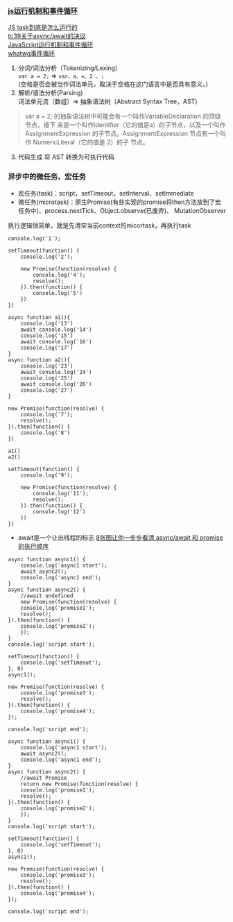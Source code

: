 ### [js运行机制和事件循环](https://segmentfault.com/a/1190000020651698)  
[JS task到底是怎么运行的](https://github.com/rhinel/blog-word/issues/4)  
[tc39关于async/await的决议](https://github.com/tc39/ecma262/pull/1250)  
[JavaScript运行机制和事件循环](https://segmentfault.com/a/1190000017890121)  
[whatwg事件循环](https://html.spec.whatwg.org/multipage/webappapis.html#event-loops)  
1. 分词/词法分析（Tokenizing/Lexing）  
`var a = 2;` => `var、a、=、2 、;`  
(空格是否会被当作词法单元，取决于空格在这门语言中是否具有意义。)
2. 解析/语法分析(Parsing)  
词法单元流（数组）=> 抽象语法树（Abstract Syntax Tree，AST）
>var a = 2; 的抽象语法树中可能会有一个叫作VariableDeclaration 的顶级节点，接下
来是一个叫作Identifier（它的值是a）的子节点，以及一个叫作AssignmentExpression
的子节点。AssignmentExpression 节点有一个叫作 NumericLiteral（它的值是 2）的子
节点。
3. 代码生成
将 AST 转换为可执行代码

### 异步中的微任务、宏任务
* 宏任务(task)：script，setTimeout，setInterval、setImmediate  
* 微任务(microtask)：原生Promise(有些实现的promise将then方法放到了宏任务中)、process.nextTick、Object.observe(已废弃)、 MutationObserver  

执行逻辑很简单，就是先清空当前context的micortask，再执行task
```es6
console.log('1');

setTimeout(function() {
    console.log('2');

    new Promise(function(resolve) {
        console.log('4');
        resolve();
    }).then(function() {
        console.log('5')
    })
})

async function a1(){
    console.log('13')
    await console.log('14')
    console.log('15')
    await console.log('16')
    console.log('17')
}
async function a2(){
    console.log('23')
    await console.log('24')
    console.log('25')
    await console.log('26')
    console.log('27')
}

new Promise(function(resolve) {
    console.log('7');
    resolve();
}).then(function() {
    console.log('8')
})

a1()
a2()

setTimeout(function() {
    console.log('9');

    new Promise(function(resolve) {
        console.log('11');
        resolve();
    }).then(function() {
        console.log('12')
    })
})
```
* await是一个让出线程的标志 [8张图让你一步步看清 async/await 和 promise 的执行顺序](https://segmentfault.com/a/1190000017224799)
```es6
async function async1() {
    console.log('async1 start');
    await async2();
    console.log('async1 end');
}
async function async2() {
    //await undefined
    new Promise(function(resolve) {
    console.log('promise1');
    resolve();
}).then(function() {
    console.log('promise2');
    });
}
console.log('script start');

setTimeout(function() {
    console.log('setTimeout');
}, 0)
async1();

new Promise(function(resolve) {
    console.log('promise3');
    resolve();
}).then(function() {
    console.log('promise4');
});

console.log('script end');
```
```es6
async function async1() {
    console.log('async1 start');
    await async2();
    console.log('async1 end');
}
async function async2() {
    //await Promise
    return new Promise(function(resolve) {
    console.log('promise1');
    resolve();
}).then(function() {
    console.log('promise2');
    });
}
console.log('script start');

setTimeout(function() {
    console.log('setTimeout');
}, 0)
async1();

new Promise(function(resolve) {
    console.log('promise3');
    resolve();
}).then(function() {
    console.log('promise4');
});

console.log('script end');
```
